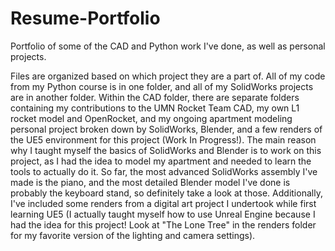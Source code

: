 # Resume-Portfolio
Portfolio of some of the CAD and Python work I've done, as well as personal projects.

Files are organized based on which project they are a part of. All of my code from my Python course is in one folder, and all of my SolidWorks projects are in another folder. Within the CAD folder, there are separate folders containing my contributions to the UMN Rocket Team CAD, my own L1 rocket model and OpenRocket, and my ongoing apartment modeling personal project broken down by SolidWorks, Blender, and a few renders of the UE5 environment for this project (Work In Progress!). The main reason why I taught myself the basics of SolidWorks and Blender is to work on this project, as I had the idea to model my apartment and needed to learn the tools to actually do it. So far, the most advanced SolidWorks assembly I've made is the piano, and the most detailed Blender model I've done is probably the keyboard stand, so definitely take a look at those. Additionally, I've included some renders from a digital art project I undertook while first learning UE5 (I actually taught myself how to use Unreal Engine because I had the idea for this project! Look at "The Lone Tree" in the renders folder for my favorite version of the lighting and camera settings).
